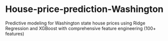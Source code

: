 # House-price-prediction-Washington
Predictive modeling for Washington state house prices using Ridge Regression and XGBoost with comprehensive feature engineering (100+ features)
